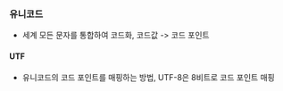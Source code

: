 ### 유니코드

- 세계 모든 문자를 통합하여 코드화, 코드값 -> 코드 포인트

#### UTF

- 유니코드의 코드 포인트를 매핑하는 방법, UTF-8은 8비트로 코드 포인트 매핑
